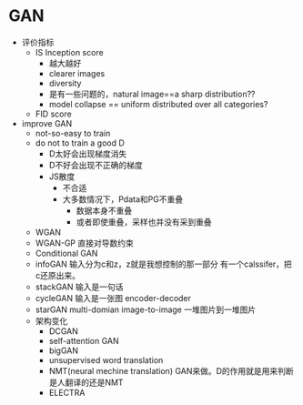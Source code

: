 # GAN

- 评价指标
  - IS Inception score
    - 越大越好
    - clearer images
    - diversity
    - 是有一些问题的，natural image==a sharp distribution??
    - model collapse == uniform distributed over all categories?
  - FID score
- improve GAN
  - not-so-easy to train
  - do not to train a good D
    - D太好会出现梯度消失
    - D不好会出现不正确的梯度
    - JS散度
      - 不合适
      - 大多数情况下，Pdata和PG不重叠
        - 数据本身不重叠
        - 或者即使重叠，采样也并没有采到重叠
  - WGAN
  - WGAN-GP 直接对导数约束
  - Conditional GAN
  - infoGAN 输入分为c和z，z就是我想控制的那一部分 有一个calssifer，把c还原出来。
  - stackGAN 输入是一句话
  - cycleGAN 输入是一张图 encoder-decoder
  - starGAN multi-domian image-to-image 一堆图片到一堆图片
  - 架构变化
    - DCGAN
    - self-attention GAN
    - bigGAN
    - unsupervised word translation
    - NMT(neural mechine translation) GAN来做。D的作用就是用来判断是人翻译的还是NMT
    - ELECTRA